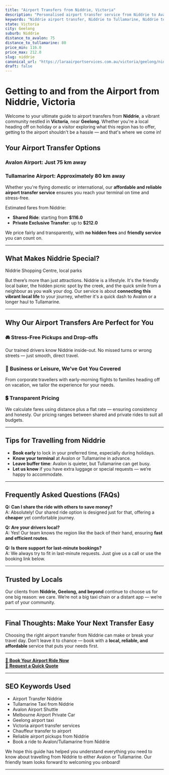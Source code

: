 ```yaml
---
title: "Airport Transfers from Niddrie, Victoria"
description: "Personalised airport transfer service from Niddrie to Avalon and Tullamarine airports. Enjoy a smooth, affordable ride with us!"
keywords: "Niddrie airport transfer, Niddrie to Tullamarine, Niddrie to Avalon, airport taxi Niddrie, private airport transfer Niddrie, shared ride Niddrie, Niddrie transfers, airport shuttle Niddrie, book Niddrie airport taxi, affordable Niddrie airport transfer, Niddrie airport transfer service, airport transfer Geelong, airport transfer Melbourne, Melbourne airport taxi, airport transfers Victoria, Tullamarine airport shuttle, Avalon airport transfers, Melbourne private transfer, airport transport services Melbourne"
state: Victoria
city: Geelong
suburb: Niddrie
distance_to_avalon: 75
distance_to_tullamarine: 80
price_min: 116.0
price_max: 212.0
slug: niddrie
canonical_url: "https://laraairportservices.com.au/victoria/geelong/niddrie/"
draft: false
---
```


# Getting to and from the Airport from Niddrie, Victoria

Welcome to your ultimate guide to airport transfers from **Niddrie**, a vibrant community nestled in **Victoria**, near **Geelong**. Whether you're a local heading off on holiday or a visitor exploring what this region has to offer, getting to the airport shouldn't be a hassle — and that's where we come in!

## Your Airport Transfer Options

### Avalon Airport: Just 75 km away  
### Tullamarine Airport: Approximately 80 km away

Whether you're flying domestic or international, our **affordable and reliable airport transfer service** ensures you reach your terminal on time and stress-free.

Estimated fares from Niddrie:
- **Shared Ride**: starting from **$116.0**
- **Private Exclusive Transfer**: up to **$212.0**

We price fairly and transparently, with **no hidden fees** and **friendly service** you can count on.

---

## What Makes Niddrie Special?

Niddrie Shopping Centre, local parks

But there’s more than just attractions. Niddrie is a lifestyle. It's the friendly local baker, the hidden picnic spot by the creek, and the quick smile from a neighbour as you walk your dog. Our service is about **connecting this vibrant local life** to your journey, whether it's a quick dash to Avalon or a longer haul to Tullamarine.

---

## Why Our Airport Transfers Are Perfect for You

### 🚘 Stress-Free Pickups and Drop-offs
Our trained drivers know Niddrie inside-out. No missed turns or wrong streets — just smooth, direct travel.

### 💼 Business or Leisure, We’ve Got You Covered
From corporate travellers with early-morning flights to families heading off on vacation, we tailor the experience for your needs.

### 💲 Transparent Pricing
We calculate fares using distance plus a flat rate — ensuring consistency and honesty. Our pricing ranges between shared and private rides to suit all budgets.

---

## Tips for Travelling from Niddrie

- **Book early** to lock in your preferred time, especially during holidays.
- **Know your terminal** at Avalon or Tullamarine in advance.
- **Leave buffer time**: Avalon is quieter, but Tullamarine can get busy.
- **Let us know** if you have extra luggage or special requests — we’re happy to accommodate.

---

## Frequently Asked Questions (FAQs)

**Q: Can I share the ride with others to save money?**  
A: Absolutely! Our shared ride option is designed just for that, offering a **cheaper** yet comfortable journey.

**Q: Are your drivers local?**  
A: Yes! Our team knows the region like the back of their hand, ensuring **fast and efficient routes**.

**Q: Is there support for last-minute bookings?**  
A: We always try to fit in last-minute requests. Just give us a call or use the booking link below.

---

## Trusted by Locals

Our clients from **Niddrie, Geelong, and beyond** continue to choose us for one big reason: we care. We’re not a big taxi chain or a distant app — we’re part of your community.

---

## Final Thoughts: Make Your Next Transfer Easy

Choosing the right airport transfer from Niddrie can make or break your travel day. Don’t leave it to chance — book with a **local, reliable, and affordable** service that puts your needs first.

---

[📅 **Book Your Airport Ride Now**](https://laraairportservices.square.site/s/appointments)  
[📧 **Request a Quick Quote**](https://laraairportservices.square.site/contact-us)

---

## SEO Keywords Used
- Airport Transfer Niddrie
- Tullamarine Taxi from Niddrie
- Avalon Airport Shuttle
- Melbourne Airport Private Car
- Geelong airport taxi
- Victoria airport transfer services
- Chauffeur transfer to airport
- Reliable airport pickups from Niddrie
- Book a ride to Avalon/Tullamarine from Niddrie

We hope this guide has helped you understand everything you need to know about travelling from Niddrie to either Avalon or Tullamarine. Our friendly team looks forward to welcoming you onboard!

---
